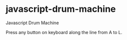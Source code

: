 # javascript-drum-machine
Javascript Drum Machine 

Press any button on keyboard along the line from A to L.

